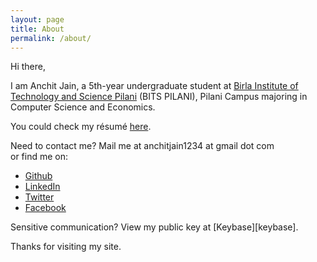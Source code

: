 ```yaml
---
layout: page
title: About
permalink: /about/
---
```

Hi there,

I am Anchit Jain, a 5th-year undergraduate student at [Birla Institute of Technology and Science Pilani][bits] (BITS PILANI), Pilani Campus majoring in Computer Science and Economics.

You could check my résumé [here][resume].

Need to contact me? Mail me at anchitjain1234 at gmail dot com  
or find me on: 
<ul>
<li><a href="https://github.com/anchitjain1234">Github</a></li>
<li><a href="https://linkedin.com/in/anchitjain1234">LinkedIn</a></li>
<li><a href="https://twitter.com/anchitjain1234">Twitter</a></li>
<li><a href="https://www.facebook.com/anchit.jain.1234">Facebook</a></li>
</ul>
Sensitive communication? View my public key at [Keybase][keybase].

Thanks for visiting my site.

[bits]: http://www.bits-pilani.ac.in/
[resume]: ../assets/resume.pdf/
[keybase]: https://keybase.io/anchitjain1234/
